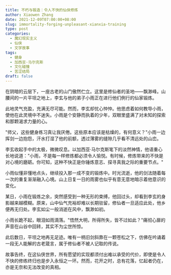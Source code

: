 ```yaml
---
title: 不朽与锻造：令人不快的仙侠修炼
author: Xiaowen Zhang
date: 2021-12-09T07:00:00+08:00
slug: immortality-forging-unpleasant-xianxia-training
type: post
categories:
  - 魔幻现实主义
  - 仙侠
  - 文学故事
tags:
  - 健身
  - 加西亚·马尔克斯
  - 文化碰撞
  - 苦涩结局
draft: false
---
```


在阴暗的云层下，一座古老的山门傲然伫立。这里是修仙者的圣地——飘渺峰。山腰间的一片平坦之地上，李玄与他的弟子小雨正在进行他们例行的仙家锻炼。

此地灵气充盈，充满无尽可能。然而，李玄却忧心忡忡。他思虑着如何教导小雨，使他在此灵境中不迷失。小雨是个安静而执着的少年，双眼里盛满了对未知的探索和那颗渴求力量的心。

"师父，这些健身练习真让我厌倦。这些原本应该是枯燥的，有何意义？"小雨一边挥剑一边抱怨，汗水打湿了他的前额，透过薄雾的缝隙几乎看不清远处的山峦。

李玄收起手中的太极，微微叹息。以加西亚·马尔克斯笔下的淡然神情，他语重心长地说道："小雨，不是每一样修炼都必须令人愉悦。有时候，修炼带来的不快是对心境的磨砺。你可知，这种不快正是你锤炼意志、探寻真我之际的重要节点。"

小雨似懂非懂地点头，继续投入那一成不变的锻炼中。时光流逝，他的剑法随着每一次的重复渐渐融入心境。山上日复一日的雨雾也似乎有意无意地暗示着他意识的变化。

某日，小雨在锻炼之余，突然感受到一种无形的束缚，他回过头，却看到李玄的身影越来越模糊。原来，山中仙气充裕却难以长期驻留，修仙者一旦适应此处，他乡便再无归处。李玄如尘一般消逝在风中，飘渺如初。

小雨长跪不起，眼泪如雨滴落。"悟然大明，所得所失，皆不过如此？"痛彻心扉的声音在山谷中回转，其实不为尘世所惊。

此后数日，平坦之地再无足迹。唯有一柄旧剑斜靠在一颗苍松之下，仿佛在吟诵着一段无人能解的古老箴言，属于修仙者不被人记取的传说。

故事告终，在这仙侠世界，所有愿望的实现都须付出难以承受的代价，即使是令人不快的修练终归也是步入永恒之一环。然而，花开之时，总有花落，忆起者仍在，亦是无奈和无法改变的真相。